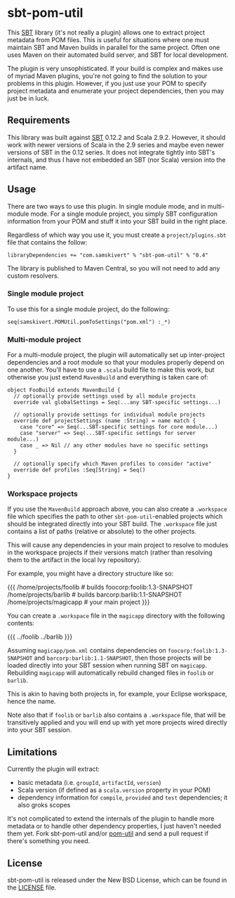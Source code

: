 # sbt-pom-util

This [SBT] library (it's not really a plugin) allows one to extract project metadata from POM
files. This is useful for situations where one must maintain SBT and Maven builds in parallel for
the same project. Often one uses Maven on their automated build server, and SBT for local
development.

The plugin is very unsophisticated. If your build is complex and makes use of myriad Maven plugins,
you're not going to find the solution to your problems in this plugin. However, if you just use
your POM to specify project metadata and enumerate your project dependencies, then you may just be
in luck.

## Requirements

This library was built against [SBT] 0.12.2 and Scala 2.9.2. However, it should work with newer
versions of Scala in the 2.9 series and maybe even newer versions of SBT in the 0.12 series. It
does not integrate tightly into SBT's internals, and thus I have not embedded an SBT (nor Scala)
version into the artifact name.

## Usage

There are two ways to use this plugin. In single module mode, and in multi-module mode. For a
single module project, you simply SBT configuration information from your POM and stuff it into
your SBT build in the right place.

Regardless of which way you use it, you must create a `project/plugins.sbt` file that contains the
follow:

    libraryDependencies += "com.samskivert" % "sbt-pom-util" % "0.4"

The library is published to Maven Central, so you will not need to add any custom resolvers.

### Single module project

To use this for a single module project, do the following:

    seq(samskivert.POMUtil.pomToSettings("pom.xml") :_*)

### Multi-module project

For a multi-module project, the plugin will automatically set up inter-project dependencies and a
root module so that your modules properly depend on one another. You'll have to use a `.scala`
build file to make this work, but otherwise you just extend `MavenBuild` and everything is taken
care of:

    object FooBuild extends MavenBuild {
      // optionally provide settings used by all module projects
      override val globalSettings = Seq(...any SBT-specific settings...)

      // optionally provide settings for individual module projects
      override def projectSettings (name :String) = name match {
        case "core" => Seq(...SBT-specific settings for core module...)
        case "server" => Seq(...SBT-specific settings for server module...)
        case _ => Nil // any other modules have no specific settings
      }

      // optionally specify which Maven profiles to consider "active"
      override def profiles :Seq[String] = Seq()
    }

### Workspace projects

If you use the `MavenBuild` approach above, you can also create a `.workspace` file which specifies
the path to other `sbt-pom-util`-enabled projects which should be integrated directly into your SBT
build. The `.workspace` file just contains a list of paths (relative or absolute) to the other
projects.

This will cause any dependencies in your main project to resolve to modules in the workspace
projects if their versions match (rather than resolving them to the artifact in the local Ivy
repository).

For example, you might have a directory structure like so:

{{{
/home/projects/foolib   # builds foocorp:foolib:1.3-SNAPSHOT
/home/projects/barlib   # builds barcorp:barlib:1.1-SNAPSHOT
/home/projects/magicapp # your main project
}}}

You can create a `.workspace` file in the `magicapp` directory with the following contents:

{{{
../foolib
../barlib
}}}

Assuming `magicapp/pom.xml` contains dependencies on `foocorp:foolib:1.3-SNAPSHOT` and
`barcorp:barlib:1.1-SNAPSHOT`, then those projects will be loaded directly into your SBT session
when running SBT on `magicapp`. Rebuilding `magicapp` will automatically rebuild changed files in
`foolib` or `barlib`.

This is akin to having both projects in, for example, your Eclipse workspace, hence the name.

Note also that if `foolib` or `barlib` also contains a `.workspace` file, that will be transitively
applied and you will end up with yet more projects wired directly into your SBT session.

## Limitations

Currently the plugin will extract:

  * basic metadata (i.e. `groupId`, `artifactId`, `version`)
  * Scala version (if defined as a `scala.version` property in your POM)
  * dependency information for `compile`, `provided` and `test` dependencies; it also groks scopes

It's not complicated to extend the internals of the plugin to handle more metadata or to handle
other dependency properties, I just haven't needed them yet. Fork sbt-pom-util and/or [pom-util]
and send a pull request if there's something you need.

## License

sbt-pom-util is released under the New BSD License, which can be found in the [LICENSE] file.

[SBT]: https://github.com/harrah/xsbt/wiki
[pom-util]: https://github.com/samskivert/pom-util
[LICENSE]: https://github.com/samskivert/sbt-pom-util/blob/master/LICENSE
